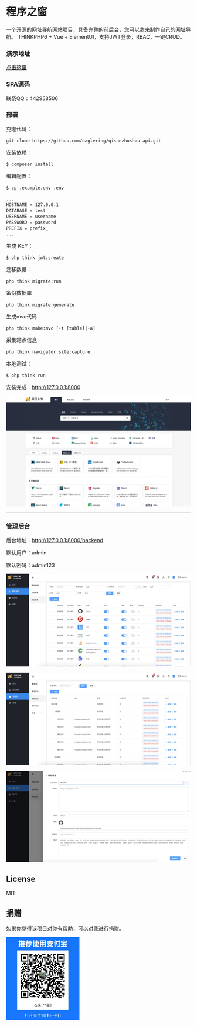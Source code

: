 # 程序之窗

一个开源的网址导航网站项目，具备完整的前后台，您可以拿来制作自己的网址导航。
THINKPHP6 + Vue + ElementUI，支持JWT登录，RBAC，一键CRUD。

### 演示地址
[点击这里](https://www.qisanzhushou.com)

### SPA源码
联系QQ：442958506

### 部署

克隆代码：

```shell
git clone https://github.com/eaglering/qisanzhushou-api.git
```

安装依赖：

```shell
$ composer install
```

编辑配置：

```
$ cp .example.env .env
```

```
...
HOSTNAME = 127.0.0.1
DATABASE = test
USERNAME = username
PASSWORD = password
PREFIX = prefix_
...
```

生成 KEY：

```shell
$ php think jwt:create 
```

迁移数据：

```shell
php think migrate:run
```

备份数据库
```shell
php think migrate:generate
```

生成mvc代码
```shell
php think make:mvc [-t [table]|-a]
```


采集站点信息
```shell
php think navigator.site:capture
```

本地测试：

```shell
$ php think run
```

安装完成：http://127.0.0.1:8000

![首页](public/screen/1618474089218.png)

---
### 管理后台

后台地址：http://127.0.0.1:8000/backend

默认用户：admin

默认密码：admin123

![网址列表](public/screen/1618474156005.png)

![权限列表](public/screen/1618474288519.png)

![添加网址](public/screen/1618478936142.png)

## License

MIT

## 捐赠

如果你觉得该项目对你有帮助，可以对我进行捐赠。

![支付宝](public/screen/WechatIMG256.png)
